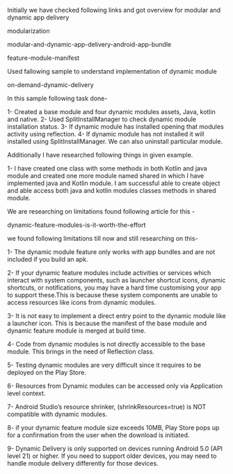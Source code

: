 Initially we have checked following links and got overview for modular and dynamic app delivery

modularization

modular-and-dynamic-app-delivery-android-app-bundle

feature-module-manifest

Used fallowing sample to understand implementation of dynamic module

on-demand-dynamic-delivery

In this sample following task done-

1- Created a base module and four dynamic modules assets, Java, kotlin and native.
2- Used SplitInstallManager to check dynamic module installation status.
3- If dynamic module has installed opening that modules activity using reflection.
4- If dynamic module has not installed it will installed using SplitInstallManager. We can also uninstall particular module.

Additionally I have researched following things in given example.

1- I have created one class with some methods in both Kotlin and java module and created one more module named shared in which I have implemented java and Kotlin module. I am successful able to create object and able access both java and kotlin modules classes methods in shared module.

We are researching on limitations found following article for this -

dynamic-feature-modules-is-it-worth-the-effort

we found following limitations till now and still researching on this-

1- The dynamic module feature only works with app bundles and are not included if you build an apk.

2- If your dynamic feature modules include activities or services which interact with system components, such as launcher shortcut icons, dynamic shortcuts, or notifications, you may have a hard time customising your app to support these.This is because these system components are unable to access resources like icons from dynamic modules.

3- It is not easy to implement a direct entry point to the dynamic module like a launcher icon. This is because the manifest of the base module and dynamic feature module is merged at build time.

4- Code from dynamic modules is not directly accessible to the base module. This brings in the need of Reflection class.

5- Testing dynamic modules are very difficult since it requires to be deployed on the Play Store.

6- Resources from Dynamic modules can be accessed only via Application level context.

7- Android Studio’s resource shrinker, (shrinkResources=true) is NOT compatible with dynamic modules.

8- if your dynamic feature module size exceeds 10MB, Play Store pops up for a confirmation from the user when the download is initiated. 

9- Dynamic Delivery is only supported on devices running Android 5.0 (API level 21) or higher. If you need to support older devices, you may need to handle module delivery differently for those devices.

 
